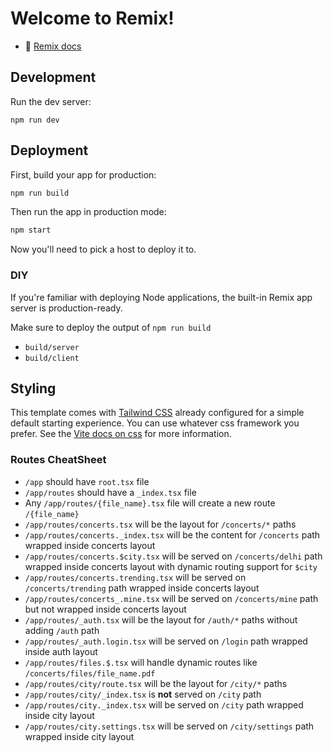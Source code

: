 # Welcome to Remix!

- 📖 [Remix docs](https://remix.run/docs)

## Development

Run the dev server:

```shellscript
npm run dev
```

## Deployment

First, build your app for production:

```sh
npm run build
```

Then run the app in production mode:

```sh
npm start
```

Now you'll need to pick a host to deploy it to.

### DIY

If you're familiar with deploying Node applications, the built-in Remix app server is production-ready.

Make sure to deploy the output of `npm run build`

- `build/server`
- `build/client`

## Styling

This template comes with [Tailwind CSS](https://tailwindcss.com/) already configured for a simple default starting experience. You can use whatever css framework you prefer. See the [Vite docs on css](https://vitejs.dev/guide/features.html#css) for more information.


### Routes CheatSheet
- `/app` should have `root.tsx` file
- `/app/routes` should have a `_index.tsx` file
- Any `/app/routes/{file_name}.tsx` file will create a new route `/{file_name}`
- `/app/routes/concerts.tsx` will be the layout for `/concerts/*` paths
- `/app/routes/concerts._index.tsx` will be the content for `/concerts` path wrapped inside concerts layout
- `/app/routes/concerts.$city.tsx` will be served on `/concerts/delhi` path wrapped inside concerts layout with dynamic routing support for `$city`
- `/app/routes/concerts.trending.tsx` will be served on `/concerts/trending` path wrapped inside concerts layout
- `/app/routes/concerts_.mine.tsx` will be served on `/concerts/mine` path but not wrapped inside concerts layout
- `/app/routes/_auth.tsx` will be the layout for `/auth/*` paths without adding `/auth` path
- `/app/routes/_auth.login.tsx` will be served on `/login` path wrapped inside auth layout
- `/app/routes/files.$.tsx` will handle dynamic routes like `/concerts/files/file_name.pdf`
- `/app/routes/city/route.tsx` will be the layout for `/city/*` paths
- `/app/routes/city/_index.tsx` is **not** served on `/city` path
- `/app/routes/city._index.tsx` will be served on `/city` path wrapped inside city layout
- `/app/routes/city.settings.tsx` will be served on `/city/settings` path wrapped inside city layout